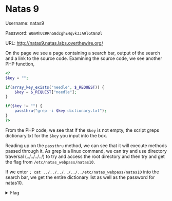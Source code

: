 # Natas 9

Username: natas9

Password: ```W0mMhUcRRnG8dcghE4qvk3JA9lGt8nDl```

URL: <http://natas9.natas.labs.overthewire.org/>

On the page we see a page containing a search bar, output of the search and a link to the source code. Examining the source code,  we see another PHP function,

```PHP
<?
$key = "";

if(array_key_exists("needle", $_REQUEST)) {
    $key = $_REQUEST["needle"];
}

if($key != "") {
    passthru("grep -i $key dictionary.txt");
}
?>
```

From the PHP code, we see that if the `$key` is not empty, the script greps dictionary.txt for the `$key` you input into the box.

Reading up on the `passthru` method, we can see that it will execute methods passed through it. As grep is a linux command, we can try and use directory traversal (../../../../) to try and access the root directory and then try and get the flag from `/etc/natas_webpass/natas10`.

If we enter `; cat ../../../../../../etc/natas_webpass/natas10` into the search bar, we get the entire dictionary list as well as the password for natas10.

<details>
    <summary>Flag</summary>
    nOpp1igQAkUzaI1GUUjzn1bFVj7xCNzu
</details>